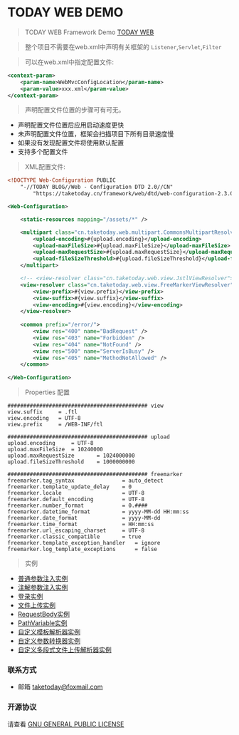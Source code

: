 # TODAY WEB DEMO

> TODAY WEB Framework Demo [TODAY WEB](https://github.com/TAKETODAY/today-web)

> 整个项目不需要在web.xml中声明有关框架的 `Listener`,`Servlet`,`Filter`

> 可以在web.xml中指定配置文件:

```xml
<context-param>
	<param-name>WebMvcConfigLocation</param-name>
	<param-value>xxx.xml</param-value>
</context-param>
```
> 声明配置文件位置的步骤可有可无。
- 声明配置文件位置后应用启动速度更快
- 未声明配置文件位置，框架会扫描项目下所有目录速度慢
- 如果没有发现配置文件将使用默认配置
- 支持多个配置文件


> XML配置文件:

```xml
<!DOCTYPE Web-Configuration PUBLIC 
	"-//TODAY BLOG//Web - Configuration DTD 2.0//CN"
		"https://taketoday.cn/framework/web/dtd/web-configuration-2.3.0.dtd">

<Web-Configuration>

	<static-resources mapping="/assets/*" />

	<multipart class="cn.taketoday.web.multipart.CommonsMultipartResolver">
		<upload-encoding>#{upload.encoding}</upload-encoding>
		<upload-maxFileSize>#{upload.maxFileSize}</upload-maxFileSize>
		<upload-maxRequestSize>#{upload.maxRequestSize}</upload-maxRequestSize>
		<upload-fileSizeThreshold>#{upload.fileSizeThreshold}</upload-fileSizeThreshold>
	</multipart>

	<!-- <view-resolver class="cn.taketoday.web.view.JstlViewResolver"> -->
	<view-resolver class="cn.taketoday.web.view.FreeMarkerViewResolver">
		<view-prefix>#{view.prefix}</view-prefix>
		<view-suffix>#{view.suffix}</view-suffix>
		<view-encoding>#{view.encoding}</view-encoding>
	</view-resolver>
	
	<common prefix="/error/">
		<view res="400" name="BadRequest" />
		<view res="403" name="Forbidden" />
		<view res="404" name="NotFound" />
		<view res="500" name="ServerIsBusy" />
		<view res="405" name="MethodNotAllowed" />
	</common>
	
</Web-Configuration>
```

> Properties 配置

```properties
############################################ view 
view.suffix 	= .ftl
view.encoding 	= UTF-8
view.prefix 	= /WEB-INF/ftl

############################################ upload
upload.encoding 	= UTF-8
upload.maxFileSize 	= 10240000
upload.maxRequestSize 		= 1024000000
upload.fileSizeThreshold	= 1000000000

############################################ freemarker
freemarker.tag_syntax 				= auto_detect
freemarker.template_update_delay 	= 0
freemarker.locale 					= UTF-8
freemarker.default_encoding 		= UTF-8
freemarker.number_format	 		= 0.####
freemarker.datetime_format 			= yyyy-MM-dd HH:mm:ss
freemarker.date_format 				= yyyy-MM-dd
freemarker.time_format				= HH:mm:ss
freemarker.url_escaping_charset		= UTF-8
freemarker.classic_compatible 		= true
freemarker.template_exception_handler 	= ignore
freemarker.log_template_exceptions 		= false

```
> 实例
- [普通参数注入实例](src/main/java/cn/taketoday/web/demo/controller/IndexController.java)
- [注解参数注入实例](src/main/java/cn/taketoday/web/demo/controller/AnnotationController.java)
- [登录实例](src/main/java/cn/taketoday/web/demo/controller/UserController.java)
- [文件上传实例](src/main/java/cn/taketoday/web/demo/controller/FileController.java)
- [RequestBody实例](src/main/java/cn/taketoday/web/demo/controller/RequestBodyController.java)
- [PathVariable实例](src/main/java/cn/taketoday/web/demo/controller/PathVariableController.java)
- [自定义模板解析器实例](src/main/java/cn/taketoday/web/demo/view/JstlView.java)
- [自定义参数转换器实例](src/main/java/cn/taketoday/web/demo/converter/DateConverter.java)
- [自定义多段式文件上传解析器实例](src/main/java/cn/taketoday/web/demo/multipart/CustomMultipartResolver.java)


### 联系方式
- 邮箱 taketoday@foxmail.com

### 开源协议

请查看 [GNU GENERAL PUBLIC LICENSE](https://github.com/TAKETODAY/today-web/blob/master/LICENSE)

